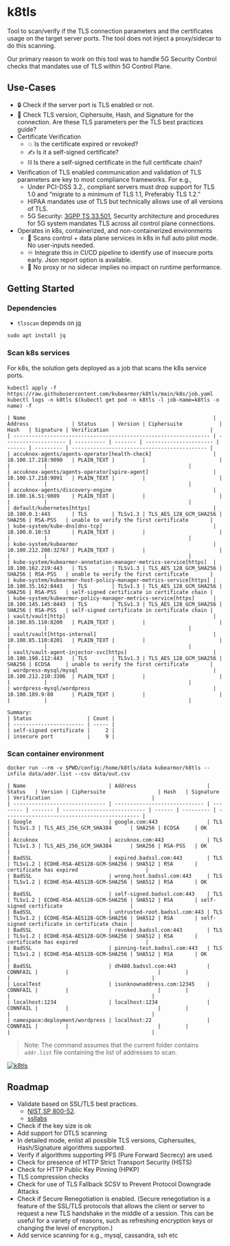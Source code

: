 # k8tls

Tool to scan/verify if the TLS connection parameters and the certificates usage on the target server ports. The tool does not inject a proxy/sidecar to do this scanning.

Our primary reason to work on this tool was to handle 5G Security Control checks that mandates use of TLS within 5G Control Plane.

## Use-Cases
* :lock: Check if the server port is TLS enabled or not.
* :page_with_curl: Check TLS version, Ciphersuite, Hash, and Signature for the connection. Are these TLS parameters per the TLS best practices guide?
* Certificate Verification
  * :boom: Is the certificate expired or revoked?
  * :writing_hand: Is it a self-signed certificate?
  * :chains: Is there a self-signed certificate in the full certificate chain?
* Verification of TLS enabled communication and validation of TLS parameters are key to most compliance frameworks. For e.g.,
  * Under PCI-DSS 3.2., compliant servers must drop support for TLS 1.0 and “migrate to a minimum of TLS 1.1, Preferably TLS 1.2.”
  * HIPAA mandates use of TLS but technically allows use of all versions of TLS.
  * 5G Security: [3GPP TS 33.501](https://www.etsi.org/deliver/etsi_ts/133500_133599/133501/15.04.00_60/ts_133501v150400p.pdf), Security architecture and procedures for 5G system mandates TLS across all control plane connections.
* Operates in k8s, containerized, and non-containerized environments
  * :rocket: Scans control + data plane services in k8s in full auto pilot mode. No user-inputs needed.
  * :infinity: Integrate this in CI/CD pipeline to identify use of insecure ports early. Json report option is available.
  * :dart: No proxy or no sidecar implies no impact on runtime performance.

## Getting Started

### Dependencies
* `tlsscan` depends on [jq](https://jqlang.github.io/jq/manual/)
```
sudo apt install jq
```

### Scan k8s services

For k8s, the solution gets deployed as a job that scans the k8s service ports.

```
kubectl apply -f https://raw.githubusercontent.com/kubearmor/k8tls/main/k8s/job.yaml
kubectl logs -n k8tls $(kubectl get pod -n k8tls -l job-name=k8tls -o name) -f
```
```
| Name                                                             | Address              | Status     | Version | Ciphersuite            | Hash   | Signature | Verification                                 |
| ---------------------------------------------------------------- | -------------------- | ---------- | ------- | ---------------------- | ------ | --------- | -------------------------------------------- |
| accuknox-agents/agents-operator[health-check]                    | 10.100.17.218:9090   | PLAIN_TEXT |         |                        |        |           |                                              |
| accuknox-agents/agents-operator[spire-agent]                     | 10.100.17.218:9091   | PLAIN_TEXT |         |                        |        |           |                                              |
| accuknox-agents/discovery-engine                                 | 10.100.16.51:9089    | PLAIN_TEXT |         |                        |        |           |                                              |
| default/kubernetes[https]                                        | 10.100.0.1:443       | TLS        | TLSv1.3 | TLS_AES_128_GCM_SHA256 | SHA256 | RSA-PSS   | unable to verify the first certificate       |
| kube-system/kube-dns[dns-tcp]                                    | 10.100.0.10:53       | PLAIN_TEXT |         |                        |        |           |                                              |
| kube-system/kubearmor                                            | 10.100.212.208:32767 | PLAIN_TEXT |         |                        |        |           |                                              |
| kube-system/kubearmor-annotation-manager-metrics-service[https]  | 10.100.162.219:443   | TLS        | TLSv1.3 | TLS_AES_128_GCM_SHA256 | SHA256 | RSA-PSS   | unable to verify the first certificate       |
| kube-system/kubearmor-host-policy-manager-metrics-service[https] | 10.100.35.162:8443   | TLS        | TLSv1.3 | TLS_AES_128_GCM_SHA256 | SHA256 | RSA-PSS   | self-signed certificate in certificate chain |
| kube-system/kubearmor-policy-manager-metrics-service[https]      | 10.100.145.145:8443  | TLS        | TLSv1.3 | TLS_AES_128_GCM_SHA256 | SHA256 | RSA-PSS   | self-signed certificate in certificate chain |
| vault/vault[http]                                                | 10.100.85.110:8200   | PLAIN_TEXT |         |                        |        |           |                                              |
| vault/vault[https-internal]                                      | 10.100.85.110:8201   | PLAIN_TEXT |         |                        |        |           |                                              |
| vault/vault-agent-injector-svc[https]                            | 10.100.198.112:443   | TLS        | TLSv1.3 | TLS_AES_128_GCM_SHA256 | SHA256 | ECDSA     | unable to verify the first certificate       |
| wordpress-mysql/mysql                                            | 10.100.212.210:3306  | PLAIN_TEXT |         |                        |        |           |                                              |
| wordpress-mysql/wordpress                                        | 10.100.189.9:80      | PLAIN_TEXT |         |                        |        |           |                                              |

Summary:
| Status                  | Count |
| ----------------------- | ----- |
| self-signed certificate |     2 |
| insecure port           |     9 |
```

### Scan container environment

```
docker run --rm -v $PWD/config:/home/k8tls/data kubearmor/k8tls --infile data/addr.list --csv data/out.csv

| Name                           | Address                       | Status   | Version | Ciphersuite                 | Hash   | Signature | Verification                                 |
| ------------------------------ | ----------------------------- | -------- | ------- | --------------------------- | ------ | --------- | -------------------------------------------- |
| Google                         | google.com:443                | TLS      | TLSv1.3 | TLS_AES_256_GCM_SHA384      | SHA256 | ECDSA     | OK                                           |
| Accuknox                       | accuknox.com:443              | TLS      | TLSv1.3 | TLS_AES_256_GCM_SHA384      | SHA256 | RSA-PSS   | OK                                           |
| BadSSL                         | expired.badssl.com:443        | TLS      | TLSv1.2 | ECDHE-RSA-AES128-GCM-SHA256 | SHA512 | RSA       | certificate has expired                      |
| BadSSL                         | wrong.host.badssl.com:443     | TLS      | TLSv1.2 | ECDHE-RSA-AES128-GCM-SHA256 | SHA512 | RSA       | OK                                           |
| BadSSL                         | self-signed.badssl.com:443    | TLS      | TLSv1.2 | ECDHE-RSA-AES128-GCM-SHA256 | SHA512 | RSA       | self-signed certificate                      |
| BadSSL                         | untrusted-root.badssl.com:443 | TLS      | TLSv1.2 | ECDHE-RSA-AES128-GCM-SHA256 | SHA512 | RSA       | self-signed certificate in certificate chain |
| BadSSL                         | revoked.badssl.com:443        | TLS      | TLSv1.2 | ECDHE-RSA-AES128-GCM-SHA256 | SHA512 | RSA       | certificate has expired                      |
| BadSSL                         | pinning-test.badssl.com:443   | TLS      | TLSv1.2 | ECDHE-RSA-AES128-GCM-SHA256 | SHA512 | RSA       | OK                                           |
| BadSSL                         | dh480.badssl.com:443          | CONNFAIL |         |                             |        |           |                                              |
| LocalTest                      | isunknownaddress.com:12345    | CONNFAIL |         |                             |        |           |                                              |
| localhost:1234                 | localhost:1234                | CONNFAIL |         |                             |        |           |                                              |
| namespace:deployment/wordpress | localhost:22                  | CONNFAIL |         |                             |        |           |                                              |
```
> Note: The command assumes that the current folder contains `addr.list` file containing the list of addresses to scan.

[![k8tls](https://asciinema.org/a/r7iDki9n3tYX9NHuMiloTASwQ.svg)](https://asciinema.org/a/r7iDki9n3tYX9NHuMiloTASwQ)

## Roadmap
* Validate based on SSL/TLS best practices.
  * [NIST SP 800-52](https://csrc.nist.gov/publications/detail/sp/800-52/rev-2/final).
  * [ssllabs](https://github.com/ssllabs/research/wiki/SSL-and-TLS-Deployment-Best-Practices)
* Check if the key size is ok
* Add support for DTLS scanning
* In detailed mode, enlist all possible TLS versions, Ciphersuites, Hash/Signature algorithms supported.
* Verify if algorithms supporting PFS (Pure Forward Secrecy) are used.
* Check for presence of HTTP Strict Transport Security (HSTS)
* Check for HTTP Public Key Pinning (HPKP)
* TLS compression checks
* Check for use of TLS Fallback SCSV to Prevent Protocol Downgrade Attacks
* Check if Secure Renegotiation is enabled. (Secure renegotiation is a feature of the SSL/TLS protocols that allows the client or server to request a new TLS handshake in the middle of a session. This can be useful for a variety of reasons, such as refreshing encryption keys or changing the level of encryption.)
* Add service scanning for e.g., mysql, cassandra, ssh etc
